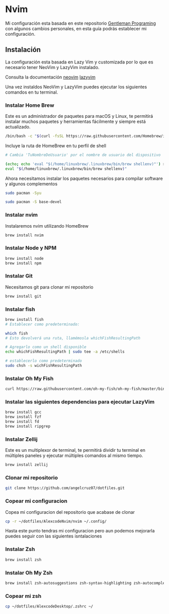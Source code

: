 # Nvim

Mi configuración esta basada en este repositorio
[Gentleman Programing](https://github.com/Gentleman-Programming/Gentleman.Dots.git)
con algunos cambios personales, en esta guía podrás
establecer mi configuración.

## Instalación

La configuración esta basada en Lazy Vim
y customizada por lo que es necesario tener
NeoVim y LazyVim instalado.

Consulta la documentación [neovim](https://neovim.io) [lazyvim](http://www.lazyvim.org/installation)

Una vez instaldos NeoVim y LazyVim puedes ejecutar
los siguientes comandos en tu terminal.

### Instalar Home Brew

Este es un administrador de paquetes para macOS y Linux,
te permitirá instalar muchos paquetes y herramientas fácilmente
y siempre está actualizado.

```bash
/bin/bash -c "$(curl -fsSL https://raw.githubusercontent.com/Homebrew/install/HEAD/install.sh)"
```

Incluye la ruta de HomeBrew en tu perfil de shell

```bash
# Cambia 'TuNombreDeUsuario' por el nombre de usuario del dispositivo

(echo; echo 'eval "$(/home/linuxbrew/.linuxbrew/bin/brew shellenv)"') >> /home/YourUserName/.bashrc
eval "$(/home/linuxbrew/.linuxbrew/bin/brew shellenv)"
```

Ahora necesitamos instalar los paquetes necesarios para
compilar software y algunos complementos

```bash
sudo pacman -Syu

sudo pacman -S base-devel
```

### Instalar nvim

Instalaremos nvim utilizando HomeBrew

```bash
brew install nvim
```

### Instalar Node y NPM

```bash
brew install node
brew install npm
```

### Instalar Git

Necesitamos git para clonar mi repositorio

```bash
brew install git
```

### Instalar fish

```bash
brew install fish
# Establecer como predeterminado:

which fish
# Esto devolverá una ruta, llamémosla whichFishResultingPath

# Agregarlo como un shell disponible
echo whichFishResultingPath | sudo tee -a /etc/shells

# establecerlo como predeterminado
sudo chsh -s wichFishResultingPath
```

### Instalar Oh My Fish

```bash
curl https://raw.githubusercontent.com/oh-my-fish/oh-my-fish/master/bin/install | fish
```

### Instalar las siguientes dependencias para ejecutar LazyVim

```bash
brew install gcc
brew install fzf
brew install fd
brew install ripgrep
```

### Instalar Zellij

Este es un multiplexor de terminal, te permitirá dividir
tu terminal en múltiples paneles y ejecutar múltiples comandos al mismo tiempo.

```bash
brew install zellij
```

### Clonar mi repositorio

```bash
git clone https://github.com/angelcruz07/dotfiles.git
```

### Copear mi configuracion

Copea mi configuracion del repositorio que acabase de clonar

```bash
cp -r ~/dotfiles/AlexcodeNvim/nvim ~/.config/
```

Hasta este punto tendras mi configuracion pero aun podemos mejorarla
puedes seguir con las siguientes isntalaciones

### Instalar Zsh

```bash
brew install zsh
```

### Instalar Oh My Zsh

```bash
brew install zsh-autosuggestions zsh-syntax-highlighting zsh-autocomplete
```

### Copear mi zsh

```bash
cp ~/dotfiles/AlexcodeDesktop/.zshrc ~/
```
